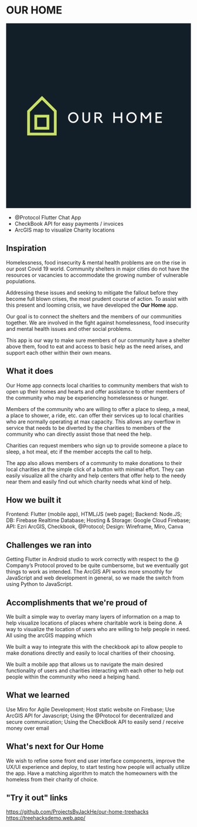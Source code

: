 # OUR HOME 

![alt text](https://github.com/ProjectsByJackHe/our-home-treehacks/blob/master/screenshots/logo.png)

- @Protocol Flutter Chat App 
- CheckBook API for easy payments / invoices 
- ArcGIS map to visualize Charity locations

## Inspiration

Homelessness, food insecurity & mental health problems are on the rise in our post Covid 19 world. Community shelters in major cities do not have the resources or vacancies to accommodate the growing number of vulnerable populations. 

Addressing these issues and seeking to mitigate the fallout before they become full blown crises, the most prudent course of action. To assist with this present and looming crisis, we have developed the **Our Home** app. 

Our goal is to connect the shelters and the members of our communities together.  We are involved in the fight against homelessness, food insecurity and mental health issues and other social problems.

This app is our way to make sure members of our community have a shelter above them, food to eat and access to basic help as the need arises, and support each other within their own means.


## What it does

Our Home app connects local charities to community members that wish to open up their homes and hearts and offer assistance to other members of the community who may be experiencing homelessness or hunger. 

Members of the community who are willing to offer a place to sleep, a meal, a place to shower, a ride, etc. can offer their services up to local charities who are normally operating at max capacity. This allows any overflow in service that needs to be diverted by the charities to members of the community who can directly assist those that need the help. 

Charities can request members who sign up to provide someone a place to sleep, a hot meal, etc if the member accepts the call to help.

The app also allows members of a community to make donations to their local charities at the simple click of a button with minimal effort. They can easily visualize all the charity and help centers that offer help to the needy near them and easily find out which charity needs what kind of help. 


## How we built it

Frontend: Flutter (mobile app), HTML/JS (web page);
Backend: Node.JS;
DB: Firebase Realtime Database;
Hosting & Storage: Google Cloud Firebase;
API: Ezri ArcGIS, Checkbook, @Protocol;
Design: Wireframe, Miro, Canva

## Challenges we ran into

Getting Flutter in Android studio to work correctly with respect to the @ Company’s Protocol proved to be quite cumbersome, but we eventually got things to work as intended. 
The ArcGIS API works more smoothly for JavaScript and web development in general, so we made the switch from using Python to JavaScript. 


## Accomplishments that we're proud of

We built a simple way to overlay many layers of information on a map to help visualize locations of places where charitable work is being done. A way to visualize the location of users who are willing to help people in need. All using the arcGIS mapping which

We built a way to integrate this with the checkbook api to allow people to make donations directly and easily to local charities of their choosing.

We built a mobile app that allows us to navigate the main desired functionality of users and charities interacting with each other to help out people within the community who need a helping hand.


## What we learned

Use Miro for Agile Development;
Host static website on Firebase;
Use ArcGIS API for Javascript;
Using the @Protocol for decentralized and secure communication;
Using the CheckBook API to easily send / receive money over email



## What's next for Our Home

We wish to refine some front end user interface components, improve the UX/UI experience and deploy, to start testing how people will actually utilize the app. Have a matching algorithm to match the homeowners with the homeless from their charity of choice. 

## "Try it out" links

https://github.com/ProjectsByJackHe/our-home-treehacks
https://treehacksdemo.web.app/



